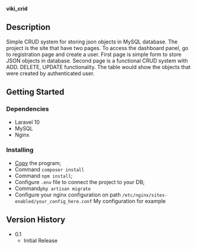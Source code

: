 **viki_crid**

## Description

Simple CRUD system for storing json objects in MySQL database. The project is the site that have two pages. To access the dashboard panel, go to registration page and create a user. 
First page is simple form to store JSON objects in database. Second page is a functional CRUD system with ADD. DELETE, UPDATE functionality. The table would show the objects that were created by authenticated user.

## Getting Started

### Dependencies

* Laravel 10
* MySQL
* Nginx

### Installing

* [Copy](https://github.com/omegarekrut/viki_crud.git) the program;
* Command `composer install`
* Command `npm install`;
* Configure `.env` file to connect the project to your DB;
* Command`php artisan migrate`
* Configure your nginx configuration on path `/etc/nginx/sites-enabled/your_config_here.conf`
My configuration for example

## Version History

* 0.1
    * Initial Release